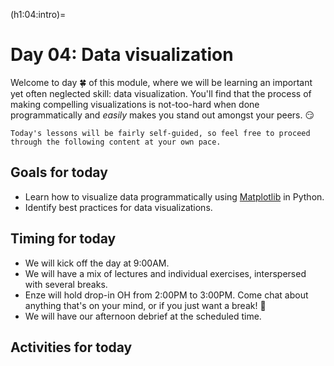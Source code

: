 (h1:04:intro)=
# Day 04: Data visualization

Welcome to day 🍀 of this module, where we will be learning an important yet often neglected skill: data visualization. 
You'll find that the process of making compelling visualizations is not-too-hard when done programmatically and _easily_ makes you stand out amongst your peers. 😏

```{note}
Today's lessons will be fairly self-guided, so feel free to proceed through the following content at your own pace.
```


## Goals for today

- Learn how to visualize data programmatically using [Matplotlib](https://matplotlib.org/) in Python.
- Identify best practices for data visualizations.



## Timing for today

- We will kick off the day at 9:00AM.
- We will have a mix of lectures and individual exercises, interspersed with several breaks.
- Enze will hold drop-in OH from 2:00PM to 3:00PM. 
Come chat about anything that's on your mind, or if you just want a break! 🍵
- We will have our afternoon debrief at the scheduled time.



## Activities for today

```{tableofcontents}
```